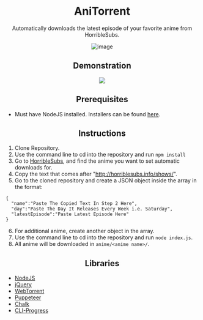 <h1 align="center">AniTorrent</h1>

<p align="center">Automatically downloads the latest episode of your favorite anime from HorribleSubs.</p>

<p align="center">
  <img src="https://i.imgur.com/LxpLI6A.jpg" alt="image">
</p>

<h2 align="center">Demonstration</h2>

<p align="center">
  <a href="https://www.youtube.com/watch?v=HO3uTBC0Ilo">
    <img src="https://i.imgur.com/CjAIDjN.png">
  </a>
</p>

<h2 align="center">Prerequisites</h2>

* Must have NodeJS installed. Installers can be found [here](https://nodejs.org/en/download/).

<h2 align="center">Instructions</h2>

1. Clone Repository.
2. Use the command line to cd into the repository and run ```npm install```
3. Go to [HorribleSubs](horriblesubs.info), and find the anime you want to set automatic downloads for.
4. Copy the text that comes after "http://horriblesubs.info/shows/".
5. Go to the cloned repository and create a JSON object inside the array in the format:
  ```
  {
    "name":"Paste The Copied Text In Step 2 Here",
    "day":"Paste The Day It Releases Every Week i.e. Saturday",
    "latestEpisode":"Paste Latest Episode Here"
  }  
  ```
6. For additional anime, create another object in the array.
7. Use the command line to cd into the repository and run ```node index.js```.
8. All anime will be downloaded in ```anime/<anime name>/```.

<h2 align="center">Libraries</h2>

* [NodeJS](https://nodejs.org)
* [jQuery](https://jquery.com/)
* [WebTorrent](https://github.com/webtorrent/webtorrent)
* [Puppeteer](https://github.com/GoogleChrome/puppeteer)
* [Chalk](https://github.com/chalk/chalk)
* [CLI-Progress](https://github.com/AndiDittrich/Node.CLI-Progress)
